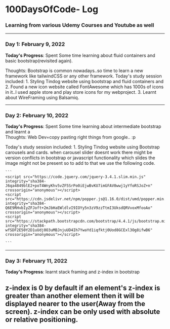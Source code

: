 # 100DaysOfCode- Log

### Learning from various Udemy Courses and Youtube as well

-----------------------------------------------------------------------------------------------------------------
### Day 1: February 9, 2022

**Today's Progress**: Spent Some time learning about fluid containers and basic bootstrap(revisited again). 

Thoughts: Bootstrap is common nowadays..so time to learn a new framework like tailwindCSS or any other framework.
Today's study session included: 
    1. Styling Tindog website using bootstrap and fluid containers and 
    2. Found a new icon website called FontAwesome which has 1000s of icons in it..I used apple store and play store icons for my webproject.
    3. Learnt about WireFraming using Balsamiq.
    

-----------------------------------------------------------------------------------------------------------------
### Day 2: February 10, 2022

**Today's Progress**: Spent Some time learning about intermediate bootstrap and learnt a  
Thoughts: Web Dev=copy pasting right things from google.. :p


Today's study session included: 
    1. Styling Tindog website using Bootstrap carousels and cards. 
       when carousel slider doesnt work there might be version conflicts in bootstrap or javascript functionality which slides the image might not be present so to add to that        we use the following code.
    
    
    ```
    <script src="https://code.jquery.com/jquery-3.4.1.slim.min.js" integrity="sha384-J6qa4849blE2+poT4WnyKhv5vZF5SrPo0iEjwBvKU7imGFAV0wwj1yYfoRSJoZ+n" crossorigin="anonymous"></script>
    <script src="https://cdn.jsdelivr.net/npm/popper.js@1.16.0/dist/umd/popper.min.js" integrity="sha384-Q6E9RHvbIyZFJoft+2mJbHaEWldlvI9IOYy5n3zV9zzTtmI3UksdQRVvoxMfooAo" crossorigin="anonymous"></script>
    <script src="https://stackpath.bootstrapcdn.com/bootstrap/4.4.1/js/bootstrap.min.js" integrity="sha384-wfSDF2E50Y2D1uUdj0O3uMBJnjuUD4Ih7YwaYd1iqfktj0Uod8GCExl3Og8ifwB6" crossorigin="anonymous"></script>
  
    ```
-----------------------------------------------------------------------------------------------------------------
### Day 3: February 11, 2022
**Today's Progress**: learnt stack framing and z-index in bootstrap

z-index is 0 by default
if an element's z-index is greater than another element then it will be displayed nearer to the user(Away from the screen).
z-index can be only used with absolute or relative positioning.
-----------------------------------------------------------------------------------------------------------------


